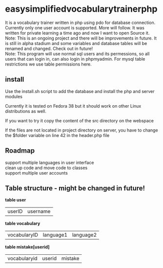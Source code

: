 # easysimplifiedvocabularytrainerphp

It is a vocabulary trainer written in php using pdo for database connection. Currently only one user account is supported. More will follow. It was written for private learning a time ago and now I want to open Source it. Note: This is an ongoing project and there will be improvements in future. It is still in alpha stadium and some variables and database tables will be renamed and changed. Check out in future!<br>
Note: This program will use normal sql users and its permessions, so all users that can login in, can also login in phpmyadmin. For mysql table restrictions we use table permissions here.

## install
Use the install.sh script to add the database and install the php and server modules

Currently it is tested on Fedora 38 but it should work on other Linux distributions as well.

If you want to try it copy the content of the src directory on the webspace

If the files are not located in project directory on server, you have to change the $folder variable on line 42 in the header.php file

## Roadmap
support multiple languages in user interface<br>
clean up code and move code to classes<br>
support multiple user accounts<br>

## Table structure - might be changed in future!
<b>table user</b>
<table><tr><td>userID</td><td>username</td></tr></table>
<b>table vocabulary</b>
<table><tr><td>vocabularyID</td><td>language1</td><td>language2</td></tr></table>
<b>table mistake[userid]</b>
<table><tr><td>vocabularyid</td><td>userid</td><td>mistake</td></tr></table>
